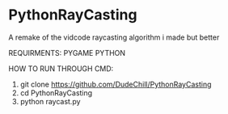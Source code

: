 # PythonRayCasting
A remake of the vidcode raycasting algorithm i made but better

REQUIRMENTS:
PYGAME
PYTHON 

HOW TO RUN THROUGH CMD:
1) git clone https://github.com/DudeChill/PythonRayCasting
2) cd PythonRayCasting
3) python raycast.py
